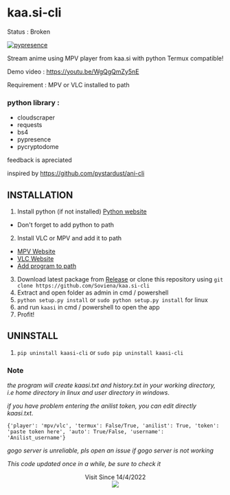 # kaa.si-cli
Status : Broken

[![pypresence](https://img.shields.io/badge/using-pypresence-00bb88.svg?style=for-the-badge&logo=discord&logoWidth=20)](https://github.com/qwertyquerty/pypresence)

Stream anime using MPV player from kaa.si with python
Termux compatible!

Demo video : https://youtu.be/WgQgQmZy5nE

Requirement :
MPV or VLC installed to path

### python library :
- cloudscraper
- requests
- bs4
- pypresence
- pycryptodome

feedback is apreciated

inspired by https://github.com/pystardust/ani-cli

## INSTALLATION
1. Install python (if not installed) [Python website](https://www.python.org/)
- Don't forget to add python to path
2. Install VLC or MPV and add it to path
- [MPV Website](https://mpv.io/)
- [VLC Website](https://www.videolan.org/)
- [Add program to path](https://www.architectryan.com/2018/03/17/add-to-the-path-on-windows-10/)
3. Download latest package from [Release](https://github.com/Soviena/kaa.si-cli/releases) or clone this repository using `git clone https://github.com/Soviena/kaa.si-cli`
5. Extract and open folder as admin in cmd / powershell
6. `python setup.py install` or `sudo python setup.py install` for linux
7. and run `kaasi` in cmd / powershell to open the app
8. Profit!

## UNINSTALL
1. `pip uninstall kaasi-cli` or `sudo pip uninstall kaasi-cli`

### Note
*the program will create kaasi.txt and history.txt in your working directory, i.e home directory in linux and user directory in windows*.

*if you have problem entering the anilist token, you can edit directly kaasi.txt*.

`{'player': 'mpv/vlc', 'termux': False/True, 'anilist': True, 'token': 'paste token here', 'auto': True/False, 'username': 'Anilist_username'}`

*gogo server is unreliable, pls open an issue if gogo server is not working*

*This code updated once in a while, be sure to check it*


<p align=center>
Visit Since 14/4/2022<br/>
  <a href="https://count.getloli.com/"><img src="https://count.getloli.com/get/@V?theme=rule34"/></a><br/>
</p>

